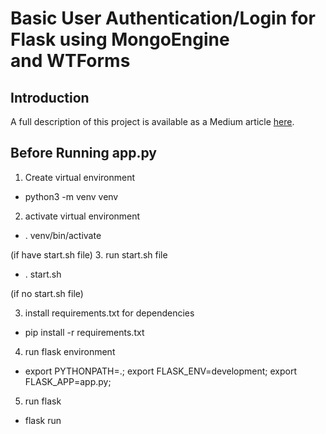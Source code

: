 # Basic User Authentication/Login for Flask using MongoEngine and WTForms

## Introduction

A full description of this project is available as a Medium article
[here](https://medium.com/@dmitryrastorguev/basic-user-authentication-login-for-flask-using-mongoengine-and-wtforms-922e64ef87fe).

## Before Running app.py

1. Create virtual environment

-   python3 -m venv venv

2. activate virtual environment

-   . venv/bin/activate

(if have start.sh file)
3. run start.sh file

-   . start.sh

(if no start.sh file) 

3. install requirements.txt for dependencies

-   pip install -r requirements.txt

4. run flask environment

-   export PYTHONPATH=.; export FLASK_ENV=development; export FLASK_APP=app.py;

5. run flask

-   flask run

